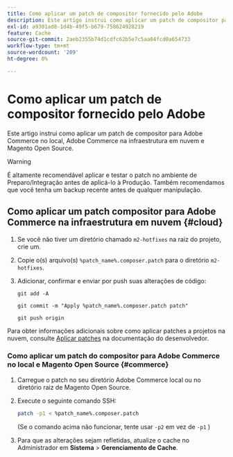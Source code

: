 ```yaml
---
title: Como aplicar um patch de compositor fornecido pelo Adobe
description: Este artigo instrui como aplicar um patch de compositor para Adobe Commerce no local, Adobe Commerce na infraestrutura em nuvem e Magento Open Source.
exl-id: a9301ad8-1d4b-49f5-b679-758624928219
feature: Cache
source-git-commit: 2aeb2355b74d1cdfc62b5e7c5aa04fcd0a654733
workflow-type: tm+mt
source-wordcount: '209'
ht-degree: 0%

---
```


# Como aplicar um patch de compositor fornecido pelo Adobe

Este artigo instrui como aplicar um patch de compositor para Adobe Commerce no local, Adobe Commerce na infraestrutura em nuvem e Magento Open Source.

>[!WARNING]
>
>É altamente recomendável aplicar e testar o patch no ambiente de Preparo/Integração antes de aplicá-lo à Produção. Também recomendamos que você tenha um backup recente antes de qualquer manipulação.

## Como aplicar um patch compositor para Adobe Commerce na infraestrutura em nuvem {#cloud}

1. Se você não tiver um diretório chamado `m2-hotfixes` na raiz do projeto, crie um.
1. Copie o(s) arquivo(s) `%patch_name%.composer.patch` para o diretório `m2-hotfixes`.
1. Adicionar, confirmar e enviar por push suas alterações de código:

   ```git
   git add -A
   ```

   ```git
   git commit -m "Apply %patch_name%.composer.patch patch"
   ```

   ```git
   git push origin
   ```

Para obter informações adicionais sobre como aplicar patches a projetos na nuvem, consulte [Aplicar patches](https://experienceleague.adobe.com/pt-br/docs/commerce-cloud-service/user-guide/develop/upgrade/apply-patches) na documentação do desenvolvedor.

### Como aplicar um patch do compositor para Adobe Commerce no local e Magento Open Source {#commerce}

1. Carregue o patch no seu diretório Adobe Commerce local ou no diretório raiz de Magento Open Source.
1. Execute o seguinte comando SSH:

   ```bash
   patch -p1 < %patch_name%.composer.patch
   ```

   (Se o comando acima não funcionar, tente usar `-p2` em vez de `-p1` )

1. Para que as alterações sejam refletidas, atualize o cache no Administrador em **Sistema** > **Gerenciamento de Cache**.
